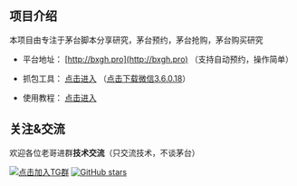 ## 项目介绍

本项目由专注于茅台脚本分享研究，茅台预约，茅台抢购，茅台购买研究

- 平台地址： [http://bxgh.pro](http://bxgh.pro) （支持自动预约，操作简单）

- 抓包工具： [点击进入](https://github.com/bxgh01/maotai/releases/tag/BXGH) （[点击下载微信3.6.0.18](https://github.com/bxgh01/maotai/releases/download/WeChatSetup/WeChatSetup_3.6.0.18.exe)）

- 使用教程： [点击进入](https://github.com/bxgh01/maotai/wiki) 

## 关注&交流

欢迎各位老哥进群**技术交流**（只交流技术，不谈茅台）

[![点击加入TG群](https://img.shields.io/badge/Telegram-Group-blue)](https://t.me/baxianguohai1) [![GitHub stars](https://img.shields.io/github/stars/bxgh01/maotai.svg?style=social&label=Stars)](https://github.com/bxgh01/maotai.git)
